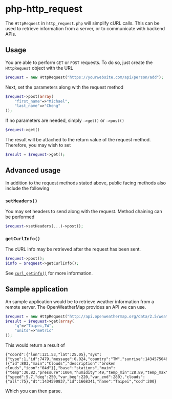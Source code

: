 # php-http_request

The `HttpRequest` in `http_request.php` will simplify cURL calls. This can be used to retrieve information from a server, or to communicate with backend APIs.

## Usage
You are able to perform `GET` or `POST` requests. To do so, just create the `HttpRequest` object with the URL

```php
$request = new HttpRequest("https://yourwebsite.com/api/person/add");
```

Next, set the parameters along with the request method

```php
$request->post(array(
	"first_name"=>"Michael",
	"last_name"=>"Cheng"
));
```

If no parameters are needed, simply `->get()` or `->post()`

```php
$request->get()
```

The result will be attached to the return value of the request method. Therefore, you may wish to set

```php
$result = $request->get();
```

## Advanced usage
In addition to the request methods stated above, public facing methods also include the following

### `setHeaders()`
You may set headers to send along with the request. Method chaining can be performed

```php
$request->setHeaders(...)->post();
```

### `getCurlInfo()`
The cURL info may be retrieved after the request has been sent.

```php
$request->post();
$info = $request->getCurlInfo();
```

See [`curl_getinfo()`](http://php.net/manual/en/function.curl-getinfo.php) for more information.

## Sample application
An sample application would be to retrieve weather information from a remote server. The OpenWeatherMap provides an API we can use.

```php
$request = new HttpRequest("http://api.openweathermap.org/data/2.5/weather");
$result = $request->get(array(
	"q"=>"Taipei,TW",
	"units"=>"metric"
));
```

This would return a result of

```
{"coord":{"lon":121.53,"lat":25.05},"sys":{"type":1,"id":7479,"message":0.024,"country":"TW","sunrise":1434575048,"sunset":1434624349},"weather":[{"id":803,"main":"Clouds","description":"broken clouds","icon":"04d"}],"base":"stations","main":{"temp":30.82,"pressure":1004,"humidity":49,"temp_min":28.89,"temp_max":32},"visibility":10000,"wind":{"speed":5.7,"deg":250,"var_beg":220,"var_end":280},"clouds":{"all":75},"dt":1434590837,"id":1668341,"name":"Taipei","cod":200}
```

Which you can then parse.
